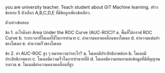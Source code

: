 
you are university teacher. Teach student about GIT Machine learning. สร้างข้อสอบ 5 ตัวเลือก A,B,C,D,E ที่มีข้อถูกเพียงข้อเดียว. 

ตัวอย่างข้อสอบ

ข้อ 1. อะไรคือค่า Area Under the ROC Curve (AUC-ROC)?
    a. พื้นที่ใต้กราฟ ROC Curve
    b. ระยะเวลาที่โมเดลใช้ในการทำนาย
    c. ค่าความคลาดเคลื่อนของโมเดล
    d. ค่าความแม่นยำของโมเดล
    e. ค่าความเร็วของโมเดล
    
ข้อ 2. ค่า AUC-ROC สูง ๆ หมายความว่าอะไร?
   a. โมเดลมีประสิทธิภาพน้อย
   b. โมเดลมีประสิทธิภาพมาก
   c. โมเดลมีความเร็วในการทำนายที่ดี
   d. โมเดลมีความทนทานต่อข้อมูลที่มีสัญญาณรบกวน
   e. โมเดลมีค่าความคลาดเคลื่อนที่สูง